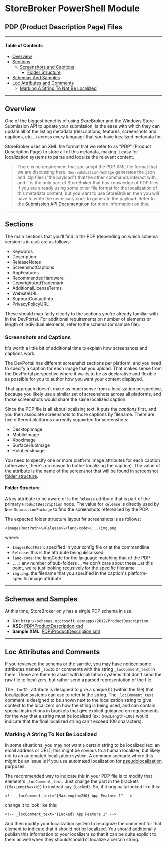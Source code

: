 # StoreBroker PowerShell Module
## PDP (Product Description Page) Files


----------
#### Table of Contents

*   [Overview](#overview)
*   [Sections](#sections)
    *   [Screenshots and Captions](#screenshots-and-captions)
        *   [Folder Structure](#folder-structure)
*   [Schemas And Samples](#schemas-and-samples)
*   [Loc Attributes and Comments](#loc-attributes-and-comments)
    *   [Marking A String To Not Be Localized](#marking-a-string-to-not-be-localized)

----------


## Overview

One of the biggest benefits of using StoreBroker and the Windows Store Submission API
to update your submission, is the ease with which they can update all of the listing
metadata (descriptions, features, screenshots and captions, etc...) across every language
that you have localized metadata for.

StoreBroker uses an XML file format that we refer to as "PDP" (Product Description Page)
to store all of this metadata, making it easy for localization systems to parse and
localize the relevant content.

> There is no requirement that you adopt the PDP XML file format that we are discussing here.
> `New-SubmissionPackage` generates the .json and .zip files ("the payload") that the other
> commands interact with, and it is the only part of StoreBroker that has knowledge of PDP
> files.  If you are already using some other file format for the localization of this
> metadata content, but you want to use StoreBroker, then you will have to write the necessary
> code to generate the payload.  Refer to the
> [Submission API Documentation](https://msdn.microsoft.com/en-us/windows/uwp/monetize/manage-app-submissions)
> for more information on this.

----------

## Sections

The main sections that you'll find in the PDP (depending on which schema version is in use)
are as follows:

 * Keywords
 * Description
 * ReleaseNotes
 * ScreenshotCaptions
 * AppFeatures
 * RecommendedHardware
 * CopyrightAndTrademark
 * AdditionalLicenseTerms
 * WebsiteURL
 * SupportContactInfo
 * PrivacyPolicyURL

These should map fairly clearly to the sections you're already familiar with in the DevPortal.
For additional requirements on number of elements or length of individual elements, refer to
the schema (or sample file).

### Screenshots and Captions

It's worth a little bit of additional time to explain how screenshots and captions work.

The DevPortal has different screenshot sections per platform, and you need to specify a caption
for each image that you upload.  That makes sense from the DevPortal perspective where it wants
to be as declarative and flexible as possible for you to author how you want your content displayed.

That approach doesn't make as much sense from a localization perspective, because you likely
use a similar set of screenshots across all platforms, and those screenshots would share the
same localized caption.

Since the PDP file is all about localizing text, it puts the _captions_ first, and you then associate
screenshots to those captions by filename.  There are five different platforms currently supported
for screenshots:

 * DesktopImage
 * MobileImage
 * XboxImage
 * SurfaceHubImage
 * HoloLensImage

You need to specify one or more platform image attributes for each caption (otherwise, there's no
reason to bother localizing the caption).  The value of the attribute is the name of the screenshot
that will be found in [screenshot folder structure](#folder-structure).

#### Folder Structure

A key attribute to be aware of is the `Release` attribute that is part of the primary
`ProductDescription` node.  The value for `Release` is directly used by `New-SubmissionPackage`
to find the screenshots referenced by the PDP.

The expected folder structure layout for screenshots is as follows:

    <ImagesRootPath>\<Release>\<lang-code>\...\img.png

where:
 * `ImagesRootPath`: specified in your config file or at the commandline
 * `Release`: this is the attribute being discussed
 * `lang-code`: the langCode for the language matching that of the PDP
 * `...`: any number of sub-folders ... we don't care about these...at this point, we're just
    looking recusively for the specific filename
 * `img.png`: the filename that you specified in the caption's platform-specific image attribute


----------

## Schemas and Samples

At this time, StoreBroker only has a single PDP schema in use:

 * **Uri**: `http://schemas.microsoft.com/appx/2012/ProductDescription`
 * **XSD**: [PDP\ProductDescription.xsd](..\PDP\ProductDescription.xsd)
 * **Sample XML**: [PDP\ProductDescription.xml](..\PDP\ProductDescription.xml)

----------

## Loc Attributes and Comments

If you reviewed the schema or the sample, you may have noticed some attributes named `_locID`
or comments with the string `_locComment_text` in them. Those are there to assist with
localization systems that don't send the raw file to localizers, but rather send a parsed
representation of the file.

The `_locID_` attribute is designed to give a unique ID (within the file) that localization
systems can use to refer to the string.  The `_locComment_text` comment is designed to be
shown next to the localization string to give context to the localizers on how the string is
being used, and can contain special instructions in brackets that give explicit guidance on
requirements for the way that a string must be localized (ex: `{MaxLength=100}` would indicate
that the final localized string can't exceed 100 characters).

### Marking A String To Not Be Localized

In some situations, you may not want a certain string to be localized (ex: an email address or URL);
this might be obvious to a human localizer, but likely not to an automated localization system.
A common scenario where this might be an issue is if you use automated localization for
[pseudolocalization](https://en.wikipedia.org/wiki/Pseudolocalization) purposes.

The recommended way to indicate this in your PDP file is to modify that element's `_locComment_text`.
Just change the part in the brackets (`{MaxLength=xxx}`) to instead say `{Locked}`. So, if it
originally looked like this:

    <!-- _locComment_text="{MaxLength=200} App Feature 1" -->

change it to look like this:

    <!-- _locComment_text="{Locked} App Feature 1" -->

And then modify your localization system to recognize the comment for that element to indicate that
it should not be localized.  You should additionally publish this information to your localizers
so that it can be quite explicit to them as well when they should/shouldn't localize a certain
string.